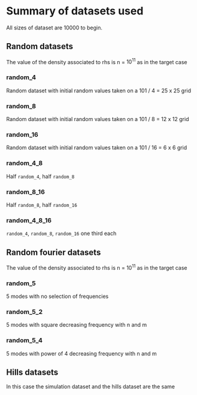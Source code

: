 # Summary of datasets used

All sizes of dataset are 10000 to begin.

## Random datasets

The value of the density associated to rhs is n = $10^{11}$ as in the target case

### random_4

Random dataset with initial random values taken on a 101 / 4 = 25 x 25 grid

### random_8

Random dataset with initial random values taken on a 101 / 8 = 12 x 12 grid

### random_16

Random dataset with initial random values taken on a 101 / 16 = 6 x 6 grid

### random_4_8

Half `random_4`, half `random_8`

### random_8_16

Half `random_8`, half `random_16`

### random_4_8_16

`random_4`, `random_8`, `random_16` one third each

## Random fourier datasets

The value of the density associated to rhs is n = $10^{11}$ as in the target case

### random_5

5 modes with no selection of frequencies

### random_5_2

5 modes with square decreasing frequency with n and m

### random_5_4

5 modes with power of 4 decreasing frequency with n and m

## Hills datasets

In this case the simulation dataset and the hills dataset are the same